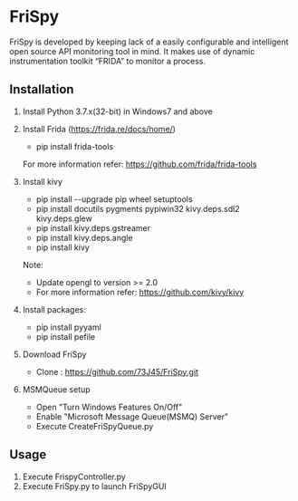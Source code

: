 # FriSpy
FriSpy is developed by keeping lack of a easily configurable and intelligent open source API monitoring tool in mind. It makes use of dynamic instrumentation toolkit “FRIDA” to monitor a process.

## Installation
1. Install Python 3.7.x(32-bit) in Windows7 and above
2. Install Frida (https://frida.re/docs/home/)
	* pip install frida-tools

	For more information refer: https://github.com/frida/frida-tools
3. Install kivy
	* pip install --upgrade pip wheel setuptools
	* pip install docutils pygments pypiwin32 kivy.deps.sdl2 kivy.deps.glew
	* pip install kivy.deps.gstreamer
	* pip install kivy.deps.angle
	* pip install kivy
  
	Note: 
	* Update opengl to version >= 2.0
	* For more information refer: https://github.com/kivy/kivy
4. Install packages:
	* pip install pyyaml
	* pip install pefile
5. Download FriSpy
	* Clone : https://github.com/73J45/FriSpy.git
6. MSMQueue setup
	* Open "Turn Windows Features On/Off" 
	* Enable "Microsoft Message Queue(MSMQ) Server"
	* Execute CreateFriSpyQueue.py

## Usage
1. Execute FrispyController.py
2. Execute FriSpy.py to launch FriSpyGUI
